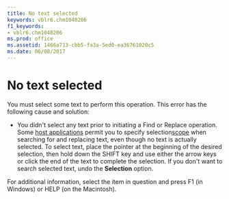 ```yaml
---
title: No text selected
keywords: vblr6.chm1040206
f1_keywords:
- vblr6.chm1040206
ms.prod: office
ms.assetid: 1466a713-cbb5-fa3a-5ed0-ea36761020c5
ms.date: 06/08/2017
---
```



# No text selected

You must select some text to perform this operation. This error has the following cause and solution:



- You didn't select any text prior to initiating a Find or Replace operation. Some [host applications](../../Glossary/vbe-glossary.md#host-application) permit you to specify selection[scope](../../Glossary/vbe-glossary.md#scope) when searching for and replacing text, even though no text is actually selected. To select text, place the pointer at the beginning of the desired selection, then hold down the SHIFT key and use either the arrow keys or click the end of the text to complete the selection. If you don't want to search selected text, undo the **Selection** option.
    

For additional information, select the item in question and press F1 (in Windows) or HELP (on the Macintosh).

